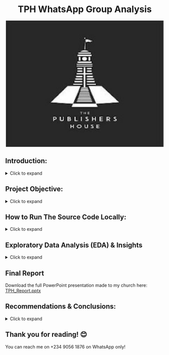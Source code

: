 <h1 style="text-align: center;">TPH WhatsApp Group Analysis</h1>

<div align="center">
  <img src="The Publishers House Image.jpg"="The TPH Image" width="500" height="400">
</div>

## Introduction: 
<details>
  <summary>Click to expand</summary>
  <br>
  
The TPH WhatsApp Group is the main online space for members of The Publishers House (TPH) — a church based at The House of Bread, Korinjoh House, Opposite Shawarma and Grills, British, Jos, Nigeria.

The group is used for:
- Sharing church updates and announcements
- Talking and staying connected with other members, leaders, and workers
- Celebrating birthdays, anniversaries, and other special moments

This project is a data analysis of the group. It looks at things like how often people chat, the most active times, what kind of messages are shared, and how people interact in the group. The goal is to better understand how the group works and how it can serve the church even more.

</details>

## Project Objective:
<details>
  <summary>Click to expand</summary>
 <br>
  
The goal of this project is to provide answers to the following questions:

- Who celebrates birthdays the most 🎉
- The most common words we use
- The emotional tone of our conversations
- Peak hours and days of message activity
- Who sends the most messages and gets the most responses
- How quickly we respond
- Who consistently engages the most
- And how many of our 274 members are active participants

It’s a look into what our group chats reveal about us as a spiritual family.
</details>

## How to Run The Source Code Locally:
<details>
  <summary>Click to expand</summary>

## Setup and Execution Instructions

### How the Data Was Collected

The dataset used for this project was exported from our church’s WhatsApp group using the **“Export Chat”** feature.

* WhatsApp generated a `.zip` file, which I downloaded.
* After extracting (unzipping) the file, I got a `.txt` file containing all the messages.
* This `.txt` file became the raw data used for analysis.

---

### Data and Configuration

You can find all the data files used in this project in the `Datasets/` directory of this repository. This folder contains:

* **TPH Data Zip File**: The raw WhatsApp export file from our church group, downloaded directly using WhatsApp's "Export Chat" feature.
* **Text File**: The `.txt` file extracted from the ZIP, which contains the raw message data. You can find it inside the Zip file folder
* **church_chat**: A processed version of the `.txt` file, converted to a structured `.csv` format using Python in Google Colab.
* **church_chat_clean**: A final, cleaned version of the data used for exploration and analysis.

These files make it easy to follow the full data journey — from raw export to structured insights.

---

### Environment Used

I didn’t run this project locally on my system. Instead:

* I used **Google Colab Notebooks** to write and run all the Python code.
* I **connected my Google Drive** to Colab so I could store files in the cloud, access the `.txt` file, and save the resulting `.csv` file.

---

### Tools & Python Libraries Used

This project was done entirely on **Google Colab**, so there was no need to install anything manually. However, here are the key tools and Python libraries used throughout the analysis:

* **Python:** The main programming language used for all tasks.
* **Pandas:** For data cleaning, manipulation, and analysis.
* **Matplotlib:** Used to create basic visualizations.
* **WordCloud:** To visualize frequently used words in the chat data.
* **Emoji:** For identifying and analyzing emojis used in messages.
* **re (Regular Expressions):** For text parsing and message formatting.
* **datetime:** For processing and analyzing timestamps.

All these libraries were either pre-installed in Colab or installed using simple pip commands like:

```python
!pip install wordcloud emoji
```

You don’t need to install these manually if you open the notebooks via Colab, they will run smoothly

---

### Project Workflow Overview

1. **Step 1 – Data Export:**
   I wrote a Colab Notebook that reads the `.txt` file (from the exported WhatsApp chat) and converts it to a well-structured `.csv` file.

2. **Step 2 – Data Analysis (EDA):**
   I created another Colab Notebook where I explored the data using Python libraries like Pandas and Matplotlib to extract insights.

---

### No Local Setup Required

Since this project was fully executed on Google Colab, you don’t need to install Python, Jupyter, or VS Code to run it.

Just click the links below to view or run the notebooks:

* [CSV Export Notebook](https://colab.research.google.com/drive/1Xm2DTMFDKssWEBw_G2vNj87WNqrs-dar?usp=sharing)
* [EDA & Analysis Notebook](https://colab.research.google.com/drive/1HrQmWLhFgt9AD4Jt6CpVG5xRp872bGYB?usp=sharing)

---
  
</details>

## Exploratory Data Analysis (EDA) & Insights
<details>
  <summary>Click to expand</summary>
  <br>

### Dataset Overview

* **Date Range:** December 11, 2024 — April 19, 2025
* **Original Dataset Shape:** 18,827 rows × 4 columns
* **Cleaned Dataset Shape:** 15,349 rows × 4 columns
* **Columns:**

  * `Date` – datetime format for daily trend tracking
  * `Time` – datetime format for hourly analysis
  * `Sender` – name or number of message sender
  * `Message` – actual text content

### Cleaning Process

* Removed rows with:

  * `Media omitted` or system notifications (e.g., "You added XYZ")
  * Empty or null messages
* Kept all columns — each is essential for the analysis
* No irrelevant columns found

---

## Key Questions & Insights

### 1. **Most Common Messages**

It is visually clear that ‘Happy Birthday’, ‘birthday sir/ma’, ‘God bless’, and ‘prayer’ dominate the conversations as seen below.
 <img src="Charts/word_cloud_plot.png" alt="Most Common Words Chart" width="600">

> **Insight:** This group is celebratory, polite, and structured — honorifics like *ma* and *sir* are frequently used. This shows our group’s strong culture of celebration, encouragement, and spiritual connection.


---

### 2. **Birthday Wish Culture**

* **Total birthday-related messages:** 3,205 (out of 15,349)
* **Top Birthday Wishers:**

  * Patricia Osifo – 76
  * ThankGod Watsawda – 74
  * Sally TPH – 68
  * Maram Mary – 68
  * Okoko Lawrencia – 65 as seen below
 <img src="Charts/top_wish_senders_plot.png" alt="Top Birthday Wishers Chart" width="700">
    

> Patricia is the most enthusiastic birthday celebrator in the group.

---

### 3. **Weekly Activity Trends**

 <img src="Charts/msg_byday.png" alt="Weekly Activity Chart" width="700">

> **Insight:** Midweek (especially Wednesdays) is the group’s peak for engagement.

---

### 4. **Top Contributors**

| Sender                 | Messages   |
| ---------------------- | ---------- |
| P Josh                 | 965        |
| Zemmy                  | 880        |
| Sharon                 | 751        |
| Rotimi Hardeyemi TPH   | 498        |
| Pope Delvan      | 449        |
| Genesis      | 432        |
| Ms. Mowaninuola Meghan | 406      ✅ |

<img src="Charts/top7_active.png" alt="Top Contributors Chart" width="700">

The group has a core of highly active participants who drive conversations. Dr. Josh, Zemnaan, and Sharon stand out for their consistent engagement on the group over the last four months. It's also encouraging to see other contributors like Rotimi, Pope Delvan(449), Genesis (432), etc.

---

### 5. **Sentiment & Tone Analysis**

| Tone     | % of Messages | Interpretation                          |
| -------- | ------------- | --------------------------------------- |
| Neutral  | 61.08%        | Coordination, planning, casual banter   |
| Positive | 36.05%        | Birthday wishes, prayers, encouragement |
| Negative | 2.87%         | Mostly teasing or light sarcasm         |

<img src="Charts/tone_distribution.png" alt="Tone Distribution Chart" width="600">

> The group culture is **joyful, supportive, and honor-driven**, with almost no hostility.

---

### 6. **Response Time & Engagement**

* **Median Response Time:** 0.00 minutes
* **Average Response Time:** 13.48 minutes

> This means that most members reply almost immediately, showing that the group is very active and quick to respond. A few slower replies increase the average to 13 minutes, but overall, the group chats are lively and responsive.

---

### 7. **Member Participation**

* **Total Members:** 274
* **Active Senders:** 231 (84.31%)
* **Inactive Members:** 43 (15.69%)

<img src="Charts/group_partcipation.png" alt="Group Participation Chart" width="500">

> **High Engagement:** More than 8 in 10 members actively participate — a strong, healthy community.

---

### 8. **Message Activity By Hour Of The Day**

<img src="Charts/msg_byhour.png" alt="Message Activity By Hour Chart" width="700">

This chart shows the hours when we talk the most, morning (8 AM–11 AM) and evening (8 PM–10 PM). Purple bars highlight the top 7 most active hours, while blue bars show the quieter times.

---

## Summary

**What This Data Tells Us**

* This WhatsApp group thrives on **celebration, honor, and encouragement.**
* Most interactions are **positive or neutral**, with **almost no negativity** or toxicity.
* The group is **fast-paced**, with instant replies and high participation.
* Members **respect and appreciate each other**, evident from greetings, honorifics, and uplifting messages.

> If community health could be measured in chats, this group scores **extremely high** — a model for joyful digital communities.
</details>

## Final Report
Download the full PowerPoint presentation made to my church here:  
[TPH_Report.pptx](TPH_Report.pptx)

</details>

## Recommendations & Conclusions:
<details>
  <summary>Click to expand</summary>
 <br>  

This is not a business report, and that’s why I’m not making any formal suggestions or including a “Recommendations” section. However, we can consider doing the following:

1. Make use of Best Times to Post
Schedule important announcements or discussions between 8–11 AM or 8–10 PM, especially midweek.
Avoid Mondays for heavy posts since it’s the quietest.

2. Encourage Fast, Responsive Culture
The median reply time is 0 mins. Excellent!
Let’s preserve this by discouraging ghosting and thanking people for responding quickly.

Overall, this analysis provided a clear view of how the TPH WhatsApp group engages over time. From top contributors to peak activity periods, the data reflects the life and rhythm of our community.

It’s a beautiful reminder that what goes on, on the group matters.

</details>

## Thank you for reading! 😊
You can reach me on +234 9056 1876 on WhatsApp only!

